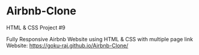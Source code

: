 # Airbnb-Clone
HTML &amp; CSS Project #9

Fully Responsive Airbnb Website using HTML & CSS with multiple page link<BR>
Website: https://goku-raj.github.io/Airbnb-Clone/

